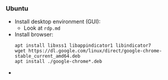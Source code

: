 ### Ubuntu
* Install desktop environment (GUI):
    * Look at `rdp.md`
* Install browser:
    ```
    apt install libxss1 libappindicator1 libindicator7
    wget https://dl.google.com/linux/direct/google-chrome-stable_current_amd64.deb
    apt install ./google-chrome*.deb
    ```
* 
